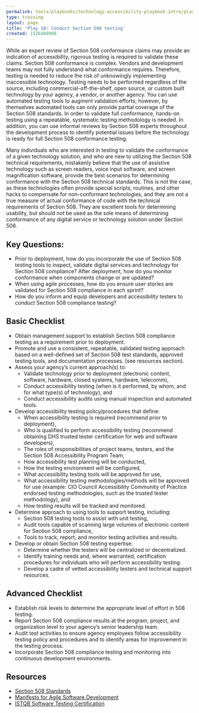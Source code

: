 ```yaml
---
permalink: tools/playbooks/technology-accessibility-playbook-intro/play10/
type: training
layout: page
title: 'Play 10: Conduct Section 508 testing'
created: 1526408906
---
```


While an expert review of Section 508 conformance claims may provide an indication of accessibility, rigorous testing is required to validate these claims. Section 508 conformance is complex. Vendors and development teams may not fully understand what conformance requires. Therefore, testing is needed to reduce the risk of unknowingly implementing inaccessible technology. Testing needs to be performed regardless of the source, including commercial-off-the-shelf, open source, or custom built technology by your agency, a vendor, or another agency. You can use automated testing tools to augment validation efforts; however, by themselves automated tools can only provide partial coverage of the Section 508 standards. In order to validate full conformance, hands-on testing using a repeatable, systematic testing methodology is needed. In addition, you can use informal reviews by Section 508 experts throughout the development process to identify potential issues before the technology is ready for full Section 508 conformance testing.

Many individuals who are interested in testing to validate the conformance of a given technology solution, and who are new to utilizing the Section 508 technical requirements, mistakenly believe that the use of assistive technology such as screen readers, voice input software, and screen magnification software, provide the best scenarios for determining conformance with the Section 508 technical standards. This is not the case, as these technologies often provide special scripts, routines, and other hacks to compensate for non-conformant technologies, and they are not a true measure of actual conformance of code with the technical requirements of Section 508. They are excellent tools for determining usability, but should not be used as the sole means of determining conformance of any digital service or technology solution under Section 508.

## Key Questions:

  * Prior to deployment, how do you incorporate the use of Section 508 testing tools to inspect, validate digital services and technology for Section 508 compliance? After deployment, how do you monitor conformance when components change or are updated?
  * When using agile processes, how do you ensure user stories are validated for Section 508 compliance in each sprint?
  * How do you inform and equip developers and accessibility testers to conduct Section 508 compliance testing?

## Basic Checklist

  * Obtain management support to establish Section 508 compliance testing as a requirement prior to deployment.
  * Promote and use a consistent, repeatable, validated testing approach based on a well-defined set of Section 508 test standards, approved testing tools, and documentation processes. (see resources section).
  * Assess your agency&rsquo;s current approach(s) to:
      * Validate technology prior to deployment (electronic content, software, hardware, closed systems, hardware, telecomm),
      * Conduct accessibility testing (when is it performed, by whom, and for what type(s) of technology), and
      * Conduct accessibility audits using manual inspection and automated tools.
  * Develop accessibility testing policy/procedures that define:
      * When accessibility testing is required (recommend prior to deployment),
      * Who is qualified to perform accessibility testing (recommend obtaining DHS trusted tester certification for web and software developers),
      * The roles of responsibilities of project teams, testers, and the Section 508 Accessibility Program Team,
      * How accessibility test planning will be conducted,
      * How the testing environment will be configured,
      * What accessibility testing tools will be approved for use,
      * What accessibility testing methodologies/methods will be approved for use (example: CIO Council Accessibility Community of Practice endorsed testing methodologies, such as the trusted tester methodology), and
      * How testing results will be tracked and monitored.
  * Determine approach to using tools to support testing, including:
      * Section 508 testing tools to assist with unit testing,
      * Audit tools capable of scanning large volumes of electronic content for Section 508 compliance,
      * Tools to track, report, and monitor testing activities and results.
  * Develop or obtain Section 508 testing expertise:
      * Determine whether the testers will be centralized or decentralized.
      * Identify training needs and, where warranted, certification procedures for individuals who will perform accessibility testing.
      * Develop a cadre of vetted accessibility testers and technical support resources.&nbsp;

## Advanced Checklist

  * Establish risk levels to determine the appropriate level of effort in 508 testing.
  * Report Section 508 compliance results at the program, project, and organization level to your agency&rsquo;s senior leadership team.
  * Audit test activities to ensure agency employees follow accessibility testing policy and procedures and to identify areas for improvement in the testing process.
  * Incorporate Section 508 compliance testing and monitoring into continuous development environments.

## Resources

  * [Section 508 Standards][1]
  * [Manifesto for Agile Software Development][2]
  * [ISTQB Software Testing Certification][3]

&nbsp;

 [1]: https://www.federalregister.gov/documents/2000/12/21/00-32017/electronic-and-information-technology-accessibility-standards
 [2]: https://agilemanifesto.org/
 [3]: http://www.astqb.org/get-certified/istqb-syllabi-the-istqb-software-tester-certification-body-of-knowledge/